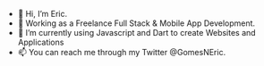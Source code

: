 - 👋 Hi, I’m Eric. 
- 👀 Working as a Freelance Full Stack & Mobile App Development.
- 🌱 I’m currently using Javascript and Dart to create Websites and Applications
- 📫 You can reach me through my Twitter @GomesNEric.


<!---
Eric-Gomes/Eric-Gomes is a ✨ special ✨ repository because its `README.md` (this file) appears on your GitHub profile.
You can click the Preview link to take a look at your changes.
--->
